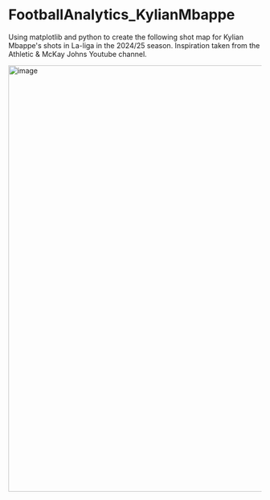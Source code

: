 # FootballAnalytics_KylianMbappe

Using matplotlib and python to create the following shot map for Kylian Mbappe's shots in La-liga in the 2024/25 season. 
Inspiration taken from the Athletic & McKay Johns Youtube channel. 

<img width="700" height="850" alt="image" src="https://github.com/user-attachments/assets/70083185-e6cd-456c-96f6-6194cebee981" />
